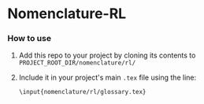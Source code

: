 # Nomenclature-RL

### How to use

1. Add this repo to your project by cloning its contents to `PROJECT_ROOT_DIR/nomenclature/rl/`
2. Include it in your project's main `.tex` file using the line:

    ```
    \input{nomenclature/rl/glossary.tex}
    ```
